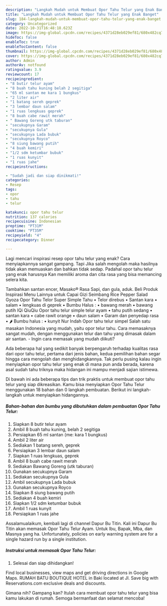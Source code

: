 ```yaml
---
description: "Langkah Mudah untuk Membuat Opor Tahu Telur yang Enak Banget"
title: "Langkah Mudah untuk Membuat Opor Tahu Telur yang Enak Banget"
slug: 184-langkah-mudah-untuk-membuat-opor-tahu-telur-yang-enak-banget
category: Uncategorized
date: 2022-10-31T16:48:18.623Z
image: https://img-global.cpcdn.com/recipes/4371d28eb029ef81/680x482cq70/opor-tahu-telur-foto-resep-utama.jpg
hideToc: false
enableToc: true
enableTocContent: false
thumbnail: https://img-global.cpcdn.com/recipes/4371d28eb029ef81/680x482cq70/opor-tahu-telur-foto-resep-utama.jpg
cover: https://img-global.cpcdn.com/recipes/4371d28eb029ef81/680x482cq70/opor-tahu-telur-foto-resep-utama.jpg
author: Admin
authorAv: notfound
ratingvalue: 3.9
reviewcount: 17
recipeingredient:
- "8 butir telur ayam"
- "8 buah tahu kuning belah 2 segitiga"
- "65 ml santan me kara 1 bungkus"
- "2 liter air"
- "1 batang sereh geprek"
- "3 lembar daun salam"
- "1 ruas lengkuas geprek"
- "8 buah cabe rawit merah"
- " Bawang Goreng utk taburan"
- "secukupnya Garam"
- "secukupnya Gula"
- "secukupnya Lada bubuk"
- "secukupnya Royco"
- "8 siung bawang putih"
- "4 buah kemiri"
- "1/2 sdm ketumbar bubuk"
- "1 ruas kunyit"
- "1 ruas jahe"
recipeinstructions:

- "Sudah jadi dan siap dinikmati!"
categories:
- Resep
tags:
- opor
- tahu
- telur

katakunci: opor tahu telur 
nutrition: 137 calories
recipecuisine: Indonesian
preptime: "PT31M"
cooktime: "PT35M"
recipeyield: "4"
recipecategory: Dinner

---
```



Lagi mencari inspirasi resep opor tahu telur yang enak? Cara menyiapkannya sangat gampang. Tapi Jika salah mengolah maka hasilnya tidak akan memuaskan dan bahkan tidak sedap. Padahal opor tahu telur yang enak harusnya Kan memiliki aroma dan cita rasa yang bisa memancing selera kita.


Tambahkan santan encer, Masako® Rasa Sapi, dan gula, aduk. Beli Produk Inspirasi Menu Lainnya untuk Capai Gizi Seimbang Rice Pepper Salad Gyoza Opor Tahu Telor Super Simple Tahu • Telor direbus • Santan kara • salam • lengkuas di geprek • Bumbu Halus : • bawang merah • bawang putih IQi QiuQiu Opor tahu telur simple telur ayam • tahu putih sedang • santan kara • cabe rawit orange • daun salam • Garam dan penyedap rasa • 🌶 Bumbu halus : • kunyit Nur Indah Opor tahu telur simpel Salah satu masakan Indonesia yang mudah, yaitu opor telur tahu. Cara memasaknya sangat mudah, dengan menggunakan telur dan tahu yang dimasak dalam air santan. - Ingin cara memasak yang mudah diikuti?

Ada beberapa hal yang sedikit banyak berpengaruh terhadap kualitas rasa dari opor tahu telur, pertama dari jenis bahan, kedua pemilihan bahan segar hingga cara mengolah dan menghidangkannya. Tak perlu pusing kalau ingin menyiapkan opor tahu telur yang enak di mana pun anda berada, karena asal sudah tahu triknya maka hidangan ini mampu menjadi sajian istimewa.


Di bawah ini ada beberapa tips dan trik praktis untuk membuat opor tahu telur yang siap dikreasikan. Kamu bisa menyiapkan Opor Tahu Telur menggunakan 18 bahan dan 0 langkah pembuatan. Berikut ini langkah-langkah untuk menyiapkan hidangannya.

<!--inarticleads1-->

##### Bahan-bahan dan bumbu yang dibutuhkan dalam pembuatan Opor Tahu Telur:

1. Siapkan 8 butir telur ayam
1. Ambil 8 buah tahu kuning, belah 2 segitiga
1. Persiapkan 65 ml santan (me: kara 1 bungkus)
1. Ambil 2 liter air
1. Sediakan 1 batang sereh, geprek
1. Persiapkan 3 lembar daun salam
1. Siapkan 1 ruas lengkuas, geprek
1. Ambil 8 buah cabe rawit merah
1. Sediakan  Bawang Goreng (utk taburan)
1. Gunakan secukupnya Garam
1. Sediakan secukupnya Gula
1. Ambil secukupnya Lada bubuk
1. Gunakan secukupnya Royco
1. Siapkan 8 siung bawang putih
1. Sediakan 4 buah kemiri
1. Siapkan 1/2 sdm ketumbar bubuk
1. Ambil 1 ruas kunyit
1. Persiapkan 1 ruas jahe


Assalamualaikum, kembali lagi di channel Dapur Bu Titin. Kali ini Dapur Bu Titin akan memasak Opor Tahu Telur Ayam. Untuk Ibu, Bapak, Mba, dan Masnya yang ha. Unfortunately, policies on early warning system are for a single hazard run by a single institution. 

<!--inarticleads2-->

##### Instruksi untuk memasak Opor Tahu Telur:


1. Selesai dan siap dihidangkan!

Find local businesses, view maps and get driving directions in Google Maps. RUMAH BATU BOUTIQUE HOTEL in Baki located at Jl. Save big with Reservations.com exclusive deals and discounts. 

Gimana nih? Gampang kan? Itulah cara membuat opor tahu telur yang bisa kamu lakukan di rumah. Semoga bermanfaat dan selamat mencoba!
